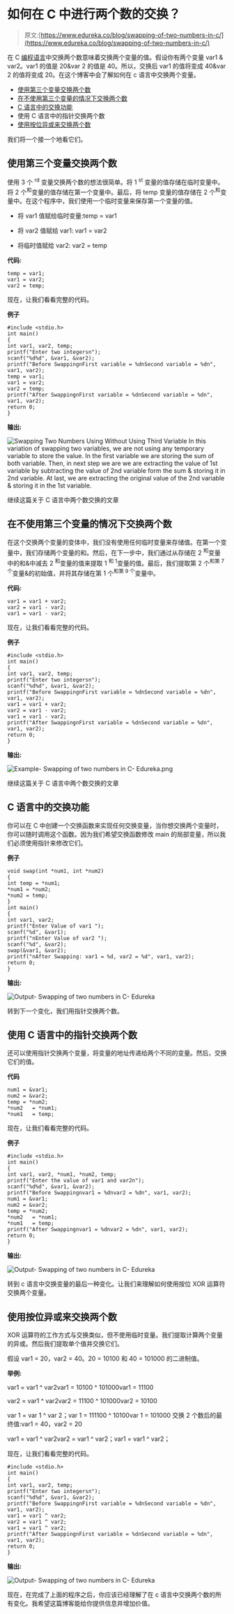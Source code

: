 # 如何在 C 中进行两个数的交换？

> 原文:[https://www.edureka.co/blog/swapping-of-two-numbers-in-c/](https://www.edureka.co/blog/swapping-of-two-numbers-in-c/)

在 C [编程语言](https://www.edureka.co/blog/object-oriented-programming-in-cpp/)中交换两个数意味着交换两个变量的值。假设你有两个变量 var1 & var2。var1 的值是 20&var 2 的值是 40。所以，交换后 var1 的值将变成 40&var 2 的值将变成 20。在这个博客中会了解如何在 c 语言中交换两个变量。

*   [使用第三个变量交换两个数](#SwappingTwoNumbersUsingThirdVariable)
*   [在不使用第三个变量的情况下交换两个数](#SwappingTwoNumbersUsingWithoutUsingThirdVariable)
*   [C 语言中的交换功能](#SwappingFunctioninC)
*   使用 C 语言中的指针交换两个数
*   [使用按位异或来交换两个数](#SwapTwoNumbersUsingBitwiseXOR%20)

我们将一个接一个地看它们。

## **使用第三个变量交换两个数**

使用 3 个 <sup>rd</sup> 变量交换两个数的想法很简单。将 1 <sup>st</sup> 变量的值存储在临时变量中。将 2 个<sup>和</sup>变量的值存储在第一个变量中。最后，将 temp 变量的值存储在 2 个<sup>和</sup>变量中。在这个程序中，我们使用一个临时变量来保存第一个变量的值。

*   将 var1 值赋给临时变量:temp = var1

*   将 var2 值赋给 var1: var1 = var2

*   将临时值赋给 var2: var2 = temp

**代码:**

```
temp = var1;
var1 = var2;
var2 = temp;

```

现在，让我们看看完整的代码。

**例子**

```
#include <stdio.h> 
int main()
{
int var1, var2, temp; 
printf("Enter two integersn");
scanf("%d%d", &var1, &var2);
printf("Before SwappingnFirst variable = %dnSecond variable = %dn", var1, var2);
temp = var1;
var1 = var2;
var2 = temp;
printf("After SwappingnFirst variable = %dnSecond variable = %dn", var1, var2);
return 0;
}

```

**输出:**

![Swapping Two Numbers Using Without Using Third Variable In this variation of swapping two variables, we are not using any temporary variable to store the value. In the first variable we are storing the sum of both variable. Then, in next step we are we are extracting the value of 1st variable by subtracting the value of 2nd variable form the sum & storing it in 2nd variable. At last, we are extracting the original value of the 2nd variable & storing it in the 1st variable.](../Images/30a2fe2f29bd3a215cd30d45fe9a3ce8.png)

继续这篇关于 C 语言中两个数交换的文章

## **在不使用第三个变量的情况下交换两个数**

在这个交换两个变量的变体中，我们没有使用任何临时变量来存储值。在第一个变量中，我们存储两个变量的和。然后，在下一步中，我们通过从存储在 2 <sup>和</sup>变量中的和&中减去 2 <sup>和</sup>变量的值来提取 1 <sup>和 1</sup>变量的值。最后，我们提取第 2 个<sup>和第 7 个</sup>变量&的初始值，并将其存储在第 1 个<sup>和第 9 个</sup>变量中。

**代码:**

```
var1 = var1 + var2;
var2 = var1 - var2;
var1 = var1 - var2;

```

现在，让我们看看完整的代码。

**例子**

```
#include <stdio.h>
int main()
{
int var1, var2, temp;
printf("Enter two integersn");
scanf("%d%d", &var1, &var2);
printf("Before SwappingnFirst variable = %dnSecond variable = %dn", var1, var2);
var1 = var1 + var2;
var2 = var1 - var2;
var1 = var1 - var2;
printf("After SwappingnFirst variable = %dnSecond variable = %dn", var1, var2);
return 0;
}

```

**输出:**

![Example- Swapping of two numbers in C- Edureka.png](../Images/92879721eb67dd991e7495eea3509862.png)

继续这篇关于 C 语言中两个数交换的文章

## **C 语言中的交换功能**

你可以在 C 中创建一个交换函数来实现任何交换变量，当你想交换两个变量时，你可以随时调用这个函数。因为我们希望交换函数修改 main 的局部变量，所以我们必须使用指针来修改它们。

**例子**

```
void swap(int *num1, int *num2) 
{ 
int temp = *num1; 
*num1 = *num2; 
*num2 = temp; 
}   
int main() 
{ 
int var1, var2; 
printf("Enter Value of var1 "); 
scanf("%d", &var1); 
printf("nEnter Value of var2 "); 
scanf("%d", &var2); 
swap(&var1, &var2); 
printf("nAfter Swapping: var1 = %d, var2 = %d", var1, var2); 
return 0; 
}

```

**输出:**

![Output- Swapping of two numbers in C- Edureka](../Images/6728bf8419f3560a4408d7cd3a7b790f.png)

转到下一个变化，我们用指针交换两个数。

## 使用 C 语言中的指针交换两个数

还可以使用指针交换两个变量，将变量的地址传递给两个不同的变量。然后，交换它们的值。

**代码**

```
num1 = &var1;
num2 = &var2;
temp = *num2;
*num2   = *num1;
*num1   = temp;

```

现在，让我们看看完整的代码。

**例子**

```
#include <stdio.h> 
int main()
{
int var1, var2, *num1, *num2, temp;
printf("Enter the value of var1 and var2n");
scanf("%d%d", &var1, &var2);
printf("Before Swappingnvar1 = %dnvar2 = %dn", var1, var2);
num1 = &var1;
num2 = &var2;
temp = *num2;
*num2   = *num1;
*num1   = temp;
printf("After Swappingnvar1 = %dnvar2 = %dn", var1, var2);
return 0;
}

```

**输出:**

![Output- Swapping of two numbers in C- Edureka](../Images/0032b90841eee20491abcfd0df3f9e9c.png)

转到 c 语言中交换变量的最后一种变化。让我们来理解如何使用按位 XOR 运算符交换两个变量。

## **使用按位异或来交换两个数**

XOR 运算符的工作方式与交换类似，但不使用临时变量。我们提取计算两个变量的异或。然后我们提取单个值并交换它们。

假设 var1 = 20，var2 = 40。20 = 10100 和 40 = 101000 的二进制值。

**举例:**

var1 = var1 ^ var2var1 = 10100 ^ 101000var1 = 11100

var2 = var1 ^ var2var2 = 11100 ^ 101000var2 = 10100

var 1 = var 1 ^ var 2；var 1 = 111100 ^ 10100var 1 = 101000 交换 2 个数后的最终值:var1 = 40，var2 = 20

var1 = var1 ^ var2var2 = var1 ^ var2；var1 = var1 ^ var2；

现在，让我们看看完整的代码。

```
#include <stdio.h>
int main()
{
int var1, var2, temp; 
printf("Enter two integersn");
scanf("%d%d", &var1, &var2);
printf("Before SwappingnFirst variable = %dnSecond variable = %dn", var1, var2); 
var1 = var1 ^ var2;
var2 = var1 ^ var2;
var1 = var1 ^ var2;
printf("After SwappingnFirst variable = %dnSecond variable = %dn", var1, var2);
return 0;
}

```

**输出:**

![Output- Swapping of two numbers in C- Edureka](../Images/556ace69eaa3f84039549736e600a950.png)

现在，在完成了上面的程序之后，你应该已经理解了在 c 语言中交换两个数的所有变化。我希望这篇博客能给你提供信息并增加价值。

<iframe class="ginger-extension-definitionpopup" style="display: none;"></p><p style="text-align: justify;">现在，在执行了上面的程序之后，你应该已经理解了 c 语言中两个数字的交换。这样，我们就结束了这篇关于“Java 中的快速排序”的文章。如果您想了解更多，请查看 Edureka 提供的 Java 培训，这是一家值得信赖的在线学习公司。Edureka 的 Java J2EE 和 SOA 培训和认证课程旨在培训您掌握核心和高级 Java 概念以及各种 Java 框架，如 Hibernate &amp; Spring。</p><p style="text-align: justify;">有问题吗？请在这个博客的评论部分提到它，我们会尽快回复你。</p> </body> </html></iframe>